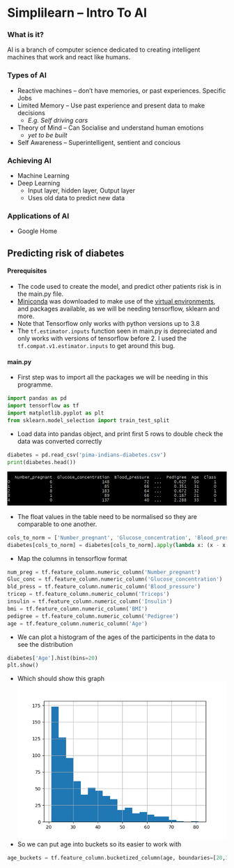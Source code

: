 # Simplilearn – Intro To AI

### What is it?
AI is a branch of computer science dedicated to creating intelligent machines that work and react like humans.

### Types of AI
-	Reactive machines – don’t have memories, or past experiences. Specific Jobs
-	Limited Memory – Use past experience and present data to make decisions 
	- _E.g. Self driving cars_
-	Theory of Mind – Can Socialise and understand human emotions
    - _yet to be built_
-	Self Awareness – Superintelligent, sentient and concious

### Achieving AI
-	Machine Learning
-	Deep Learning
	-	Input layer, hidden layer, Output layer
	-	Uses old data to predict new data

### Applications of AI
-	Google Home

## Predicting risk of diabetes
#### Prerequisites
- The code used to create the model, and predict other patients risk is in the main.py file.
- [Miniconda](https://docs.conda.io/en/latest/miniconda.html) was downloaded to make use of the [virtual environments](https://docs.conda.io/projects/conda/en/4.6.0/_downloads/52a95608c49671267e40c689e0bc00ca/conda-cheatsheet.pdf), and packages available, as we will be needing tensorflow, sklearn and more.
- Note that Tensorflow only works with python versions up to 3.8
- The ```tf.estimator.inputs``` function seen in main.py is depreciated and only works with versions of tensorflow before 2. I used the ```tf.compat.v1.estimator.inputs``` to get around this bug.

#### main.py
- First step was to import all the packages we will be needing in this programme.
```python
import pandas as pd
import tensorflow as tf
import matplotlib.pyplot as plt
from sklearn.model_selection import train_test_split
```
- Load data into pandas object, and print first 5 rows to double check the data was converted correctly
```py
diabetes = pd.read_csv('pima-indians-diabetes.csv')
print(diabetes.head())
```
![](img/tablehead.png)
- The float values in the table need to be normalised so they are comparable to one another.
```py
cols_to_norm = ['Number_pregnant', 'Glucose_concentration', 'Blood_pressure', 'Triceps', 'Insulin', 'BMI', 'Pedigree']
diabetes[cols_to_norm] = diabetes[cols_to_norm].apply(lambda x: (x - x.min()) / (x.max() - x.min()))
```
- Map the columns in tensorflow format
```py
num_preg = tf.feature_column.numeric_column('Number_pregnant')
Gluc_conc = tf.feature_column.numeric_column('Glucose_concentration')
bld_press = tf.feature_column.numeric_column('Blood_pressure')
tricep = tf.feature_column.numeric_column('Triceps')
insulin = tf.feature_column.numeric_column('Insulin')
bmi = tf.feature_column.numeric_column('BMI')
pedigree = tf.feature_column.numeric_column('Pedigree')
age = tf.feature_column.numeric_column('Age')
```
- We can plot a histogram of the ages of the participents in the data to see the distribution
```py
diabetes['Age'].hist(bins=20)
plt.show()
```
- Which should show this graph
![](img/figure_1.png)
- So we can put age into buckets so its easier to work with
```py
age_buckets = tf.feature_column.bucketized_column(age, boundaries=[20,30,40,50,60,80])
```
